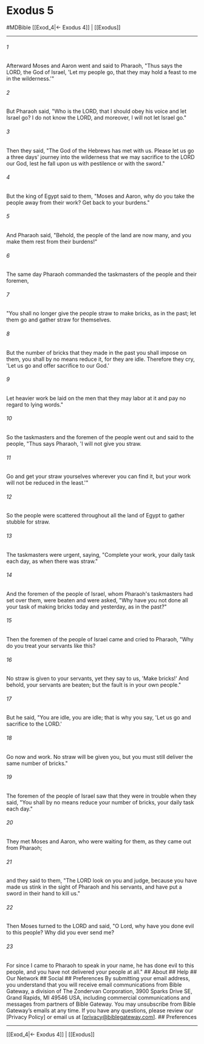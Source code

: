 # Exodus 5
#MDBible
[[Exod_4|← Exodus 4]] | [[Exodus]]

***






###### 1 


Afterward Moses and Aaron went and said to Pharaoh, "Thus says the LORD, the God of Israel, 'Let my people go, that they may hold a feast to me in the wilderness.'" 





###### 2 


But Pharaoh said, "Who is the LORD, that I should obey his voice and let Israel go? I do not know the LORD, and moreover, I will not let Israel go." 





###### 3 


Then they said, "The God of the Hebrews has met with us. Please let us go a three days' journey into the wilderness that we may sacrifice to the LORD our God, lest he fall upon us with pestilence or with the sword." 





###### 4 


But the king of Egypt said to them, "Moses and Aaron, why do you take the people away from their work? Get back to your burdens." 





###### 5 


And Pharaoh said, "Behold, the people of the land are now many, and you make them rest from their burdens!" 





###### 6 


The same day Pharaoh commanded the taskmasters of the people and their foremen, 





###### 7 


"You shall no longer give the people straw to make bricks, as in the past; let them go and gather straw for themselves. 





###### 8 


But the number of bricks that they made in the past you shall impose on them, you shall by no means reduce it, for they are idle. Therefore they cry, 'Let us go and offer sacrifice to our God.' 





###### 9 


Let heavier work be laid on the men that they may labor at it and pay no regard to lying words." 





###### 10 


So the taskmasters and the foremen of the people went out and said to the people, "Thus says Pharaoh, 'I will not give you straw. 





###### 11 


Go and get your straw yourselves wherever you can find it, but your work will not be reduced in the least.'" 





###### 12 


So the people were scattered throughout all the land of Egypt to gather stubble for straw. 





###### 13 


The taskmasters were urgent, saying, "Complete your work, your daily task each day, as when there was straw." 





###### 14 


And the foremen of the people of Israel, whom Pharaoh's taskmasters had set over them, were beaten and were asked, "Why have you not done all your task of making bricks today and yesterday, as in the past?" 





###### 15 


Then the foremen of the people of Israel came and cried to Pharaoh, "Why do you treat your servants like this? 





###### 16 


No straw is given to your servants, yet they say to us, 'Make bricks!' And behold, your servants are beaten; but the fault is in your own people." 





###### 17 


But he said, "You are idle, you are idle; that is why you say, 'Let us go and sacrifice to the LORD.' 





###### 18 


Go now and work. No straw will be given you, but you must still deliver the same number of bricks." 





###### 19 


The foremen of the people of Israel saw that they were in trouble when they said, "You shall by no means reduce your number of bricks, your daily task each day." 





###### 20 


They met Moses and Aaron, who were waiting for them, as they came out from Pharaoh; 





###### 21 


and they said to them, "The LORD look on you and judge, because you have made us stink in the sight of Pharaoh and his servants, and have put a sword in their hand to kill us." 





###### 22 


Then Moses turned to the LORD and said, "O Lord, why have you done evil to this people? Why did you ever send me? 





###### 23 


For since I came to Pharaoh to speak in your name, he has done evil to this people, and you have not delivered your people at all." ## About ## Help ## Our Network ## Social ## Preferences By submitting your email address, you understand that you will receive email communications from Bible Gateway, a division of The Zondervan Corporation, 3900 Sparks Drive SE, Grand Rapids, MI 49546 USA, including commercial communications and messages from partners of Bible Gateway. You may unsubscribe from Bible Gateway&rsquo;s emails at any time. If you have any questions, please review our [Privacy Policy] or email us at [privacy@biblegateway.com]. ## Preferences

***

[[Exod_4|← Exodus 4]] | [[Exodus]]
